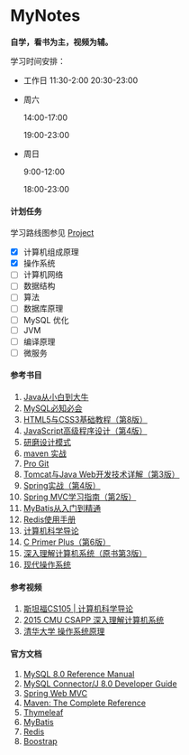 # MyNotes
<b>自学，看书为主，视频为辅。</b>

学习时间安排：

-   工作日
    11:30-2:00
    20:30-23:00 
    
-   周六 

    14:00-17:00

    19:00-23:00

-   周日 

    9:00-12:00

    18:00-23:00

#### **计划任务**

学习路线图参见 [Project](https://github.com/users/AndyCorona/projects/1)

- [x] 计算机组成原理
- [x] 操作系统
- [ ] 计算机网络
- [ ] 数据结构
- [ ] 算法
- [ ] 数据库原理
- [ ] MySQL 优化
- [ ] JVM
- [ ] 编译原理
- [ ] 微服务

#### **参考书目**

1. [Java从小白到大牛](https://book.douban.com/subject/30582203/) 
2. [MySQL必知必会](https://book.douban.com/subject/3354490/)
3. [HTML5与CSS3基础教程（第8版）](https://book.douban.com/subject/25878992/)
4. [JavaScript高级程序设计（第4版）](https://book.douban.com/subject/35175321/)
5. [研磨设计模式](https://book.douban.com/subject/5343318/)
6. [maven 实战](https://book.douban.com/subject/5345682/)
7. [Pro Git](https://git-scm.com/book/en/v2)
8. [Tomcat与Java Web开发技术详解（第3版）](https://book.douban.com/subject/34780582/)
9. [Spring实战（第4版）](https://book.douban.com/subject/26767354/)
10. [Spring MVC学习指南（第2版）](https://book.douban.com/subject/30188611/)
11. [MyBatis从入门到精通](https://book.douban.com/subject/27074809/)
12. [Redis使用手册](https://book.douban.com/subject/34836750/)
13. [计算机科学导论](https://book.douban.com/subject/26726452/)
18. [C Primer Plus（第6版）](https://book.douban.com/subject/26792521/)
18. [深入理解计算机系统（原书第3版）](https://book.douban.com/subject/26912767/)
18. [现代操作系统](https://book.douban.com/subject/27096665/)

#### **参考视频**

1. [斯坦福CS105 | 计算机科学导论](https://www.bilibili.com/video/BV1eh411W72E?from=search&seid=6651370212518184968&spm_id_from=333.337.0.0)
2. [2015 CMU CSAPP 深入理解计算机系统](https://www.bilibili.com/video/BV1iW411d7hd?spm_id_from=333.1007.top_right_bar_window_custom_collection.content.click)
2. [清华大学 操作系统原理](https://www.bilibili.com/video/BV1uW411f72n?p=54)

#### **官方文档**

1. [MySQL 8.0 Reference Manual](https://dev.mysql.com/doc/refman/8.0/en/)
2. [MySQL Connector/J 8.0 Developer Guide](https://dev.mysql.com/doc/connector-j/8.0/en/)
3. [Spring Web MVC](https://docs.spring.io/spring-framework/docs/current/reference/html/web.html#mvc)
4. [Maven: The Complete Reference](https://lemus.webs.upv.es/wordpress/wp-content/uploads/2018/03/maven_the_reference_guide.pdf)
5. [Thymeleaf](https://www.thymeleaf.org/doc/tutorials/3.0/usingthymeleaf.html)
6. [MyBatis](https://mybatis.org/mybatis-3/)
7. [Redis](https://redis.io/)
8. [Boostrap](https://v5.bootcss.com/)
